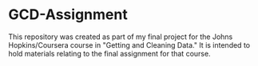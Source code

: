 # GCD-Assignment
This repository was created as part of my final project for the Johns Hopkins/Coursera course in "Getting and Cleaning Data." It is intended to hold materials relating to the final assignment for that course. 
